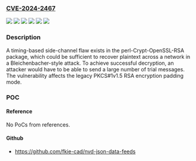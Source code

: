 ### [CVE-2024-2467](https://cve.mitre.org/cgi-bin/cvename.cgi?name=CVE-2024-2467)
![](https://img.shields.io/static/v1?label=Product&message=Red%20Hat%20Enterprise%20Linux%206&color=blue)
![](https://img.shields.io/static/v1?label=Product&message=Red%20Hat%20Enterprise%20Linux%207&color=blue)
![](https://img.shields.io/static/v1?label=Product&message=Red%20Hat%20Enterprise%20Linux%208&color=blue)
![](https://img.shields.io/static/v1?label=Product&message=Red%20Hat%20Enterprise%20Linux%209&color=blue)
![](https://img.shields.io/static/v1?label=Version&message=n%2Fa&color=blue)
![](https://img.shields.io/static/v1?label=Vulnerability&message=Observable%20Discrepancy&color=brighgreen)

### Description

A timing-based side-channel flaw exists in the perl-Crypt-OpenSSL-RSA package, which could be sufficient to recover plaintext across a network in a Bleichenbacher-style attack. To achieve successful decryption, an attacker would have to be able to send a large number of trial messages. The vulnerability affects the legacy PKCS#1v1.5 RSA encryption padding mode.

### POC

#### Reference
No PoCs from references.

#### Github
- https://github.com/fkie-cad/nvd-json-data-feeds

